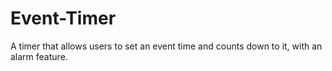 # Event-Timer
A timer that allows users to set an event time and counts down to it, with an alarm feature.
